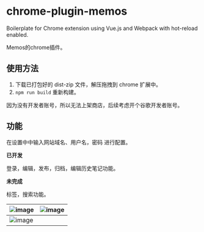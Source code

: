 # chrome-plugin-memos

Boilerplate for Chrome extension using Vue.js and Webpack with hot-reload enabled.

Memos的chrome插件。

## 使用方法

1. 下载已打包好的 dist-zip 文件，解压拖拽到 chrome 扩展中。
2. `npm run build` 重新构建。

因为没有开发者账号，所以无法上架商店，后续考虑开个谷歌开发者账号。

## 功能

在设置中中输入网站域名、用户名，密码 进行配置。

**已开发**

登录，编辑，发布，归档，编辑历史笔记功能。

**未完成**

标签，搜索功能。


| ![image](https://cdn.staticaly.com/gh/lovezsh/pic-cdn@main/20230415/3a6f074b6636ff8707f4a9d294149e5.6x3izcjwics0.webp) | ![image](https://cdn.staticaly.com/gh/lovezsh/pic-cdn@main/20230415/54fd40d05feb4ef0f38bba0ee5df28f.5v6pu5m8no40.webp) |
| ----------------------------------------------------------------------------------------------------------------- | ----------------------------------------------------------------------------------------------------------------- |
| ![image](https://cdn.staticaly.com/gh/lovezsh/pic-cdn@main/20230418/image.1xrmwqw6x50g.webp) |
